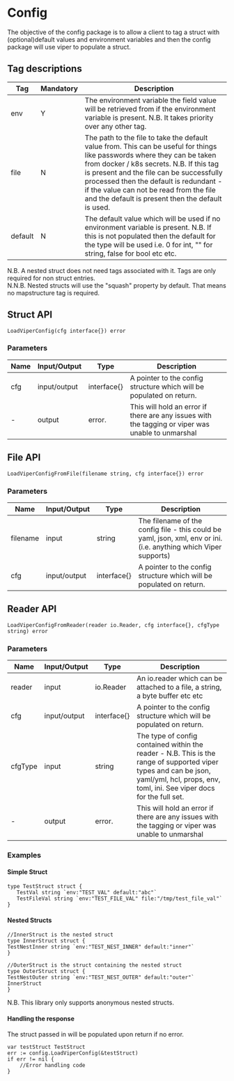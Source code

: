 
  
    
# Config      
 The objective of the config package is to allow a client to tag a struct with (optional)default values and environment variables and then the config package will use viper to populate a struct.     
    
## Tag descriptions
 |  Tag|Mandatory  |Description|    
|--|--|--|    
| env |Y  |The environment variable the field value will be retrieved from if the environment variable is present. N.B. It takes priority over any other tag.|    
| file |N  |The path to the file to take the default value from. This can be useful for things like passwords where they can be taken from docker / k8s secrets. N.B. If this tag is present and the file can be successfully processed then the default is redundant - if the value can not be read from the file and the default is present then the default is used.|  
| default |N  |The default value which will be used if no environment variable is present. N.B. If this is not populated then the default for the type will be used i.e. 0 for int, "" for string, false for bool etc etc.|    
    
N.B. A nested struct does not need tags associated with it. Tags are only required for non struct entries.    
N.N.B. Nested structs will use the "squash" property by default. That means no mapstructure tag is required.    
    
## Struct API 
``` LoadViperConfig(cfg interface{}) error ``` 
### Parameters
 |  Name|Input/Output  |Type|Description|    
|--|--|--|--|    
| cfg |input/output  |interface{}  | A pointer to the config structure which will be populated on return.  |    
| - |output  |error.   |This will hold an error if there are any issues with the tagging or viper was unable to unmarshal |    

## File API
``` LoadViperConfigFromFile(filename string, cfg interface{}) error ``` 
   ### Parameters
 |  Name|Input/Output  |Type|Description|    
|--|--|--|--|    
| filename |input  |string  | The filename of the config file - this could be yaml, json, xml, env or ini. (i.e. anything which Viper supports)  |
| cfg |input/output  |interface{}  | A pointer to the config structure which will be populated on return. |    

## Reader API
``` LoadViperConfigFromReader(reader io.Reader, cfg interface{}, cfgType string) error ``` 
   ### Parameters
 |  Name|Input/Output  |Type|Description|    
|--|--|--|--|    
| reader |input  |io.Reader  | An io.reader which can be attached to a file, a string, a byte buffer etc etc  |
| cfg |input/output  |interface{}  | A pointer to the config structure which will be populated on return.  |   
 | cfgType |input  |string  | The type of config contained within the reader - N.B. This is the range of supported viper types and can be json, yaml/yml, hcl, props, env, toml, ini. See viper docs for the full set.  |   
| - |output  |error.   |This will hold an error if there are any issues with the tagging or viper was unable to unmarshal |     
        
### Examples 
#### Simple Struct 
``` 
type TestStruct struct {       
   TestVal string `env:"TEST_VAL" default:"abc"`   
   TestFileVal string `env:"TEST_FILE_VAL" file:"/tmp/test_file_val"`  
} 
``` 
#### Nested Structs
 ```  
//InnerStruct is the nested struct 
type InnerStruct struct {    
 TestNestInner string `env:"TEST_NEST_INNER" default:"inner"`  
}
    
//OuterStruct is the struct containing the nested struct 
type OuterStruct struct {    
 TestNestOuter string `env:"TEST_NEST_OUTER" default:"outer"` InnerStruct  
}
```
N.B. This library only supports anonymous nested structs.
#### Handling the response 
The struct passed in will be populated upon return if no error.
``` 
var testStruct TestStruct
err := config.LoadViperConfig(&testStruct) 
if err != nil {      
	//Error handling code 
} 
```